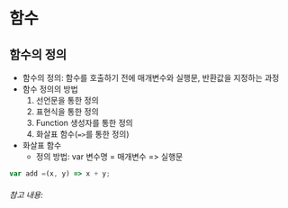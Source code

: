 # 함수

## 함수의 정의
- 함수의 정의: 함수를 호출하기 전에 매개변수와 실행문, 반환값을 지정하는 과정
- 함수 정의의 방법
  1. 선언문을 통한 정의
  2. 표현식을 통한 정의
  3. Function 생성자를 통한 정의
  4. 화살표 함수(`=>`를 통한 정의) 
- 화살표 함수
  - 정의 방법: var 변수명 = 매개변수 => 실행문
```JavaScript
var add =(x, y) => x + y;
```


###### 참고 내용: 